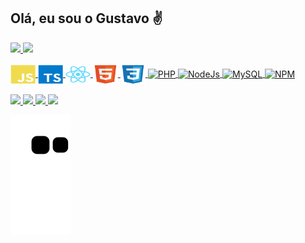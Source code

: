 ## Olá, eu sou o Gustavo :v:

<!--
### Um pouco sobre mim 


- 🔭 Atualmente estou trabalhando com PHP e NodeJS ...
- 🌱 Estou estudando ReactJS e Typescript ... 
- 🖥 Trabalhando na empresa Iilex ..
- 🤔 I’m looking for help with ...
- 💬 Ask me about ...
- 📫 How to reach me: ...
- 😄 Pronouns: ...
- ⚡ Fun fact: ...
- 
-->

<div align="center" style="display:flex">
  <a href="https://github.com/gustavoMarkez23">
  <img height="180em" src="https://github-readme-stats.vercel.app/api?username=gustavoMarkez23&show_icons=true&include_all_commits=true&count_private=true"/>
  <img height="180em" src="https://github-readme-stats.vercel.app/api/top-langs/?username=gustavoMarkez23&layout=compact&langs_count=10&custom_title=Ferramentas Utilizadas"/>
</div>

<br>
<div style="display: inline_block">
  <img align="center" alt="Javascript" height="30" width="40" src="https://raw.githubusercontent.com/devicons/devicon/master/icons/javascript/javascript-plain.svg">
  <img align="center" alt="TypeScript" height="30" width="40" src="https://raw.githubusercontent.com/devicons/devicon/master/icons/typescript/typescript-plain.svg">
  <img align="center" alt="ReactJs" height="30" width="40" src="https://raw.githubusercontent.com/devicons/devicon/master/icons/react/react-original.svg">
  <img align="center" alt="HTML" height="30" width="40" src="https://raw.githubusercontent.com/devicons/devicon/master/icons/html5/html5-original.svg">
  <img align="center" alt="CSS" height="30" width="40" src="https://raw.githubusercontent.com/devicons/devicon/master/icons/css3/css3-original.svg">
  <img align="center" alt="PHP" height="30" width="40" src="https://cdn.jsdelivr.net/gh/devicons/devicon/icons/php/php-original.svg" />
  <img align="center" alt="NodeJs" height="30" width="40" src="https://cdn.jsdelivr.net/gh/devicons/devicon/icons/nodejs/nodejs-original.svg" />
  <img align="center" alt="MySQL" height="30" width="40" src="https://cdn.jsdelivr.net/gh/devicons/devicon/icons/mysql/mysql-original.svg" />
  <img align="center" alt="NPM" height="30" width="40" src="https://cdn.jsdelivr.net/gh/devicons/devicon/icons/npm/npm-original-wordmark.svg" />
</div>
<br>
 
<div> 
 <a href="https://www.linkedin.com/in/gustavo-marques-1901b5215/" target="_blank">
  <img src="https://img.shields.io/badge/-LinkedIn-%230077B5?style=for-the-badge&logo=linkedin&logoColor=white" target="_blank">
 </a>
 <a href = "mailto:gustavo.markez23@gmail.com">
  <img src="https://img.shields.io/badge/-Gmail-%23333?style=for-the-badge&logo=gmail&logoColor=white" target="_blank">
 </a>
 <a href="https://www.instagram.com/gustavomarkez/" target="_blank">
  <img src="https://img.shields.io/badge/-Instagram-%23E4405F?style=for-the-badge&logo=instagram&logoColor=white" target="_blank">
 </a>
 <a href="https://bitbucket.org/gustavomarkez23" target="_blank">
  <img src="https://img.shields.io/badge/Bitbucket-0747a6?style=for-the-badge&logo=bitbucket&logoColor=white" target="_blank">
 </a> 
 
  ![Snake animation](https://github.com/rafaballerini/rafaballerini/blob/output/github-contribution-grid-snake.svg)
</div>
